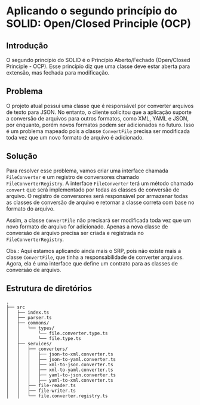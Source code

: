 # Aplicando o segundo princípio do SOLID: Open/Closed Principle (OCP)

## Introdução

O segundo princípio do SOLID é o Princípio Aberto/Fechado (Open/Closed Principle - OCP). Esse princípio diz que uma classe deve estar aberta para extensão, mas fechada para modificação.

## Problema

O projeto atual possui uma classe que é responsável por converter arquivos de texto para JSON. No entanto, o cliente solicitou que a aplicação suporte a conversão de arquivos para outros formatos, como XML, YAML e JSON, por enquanto, porém novos formatos podem ser adicionados no futuro. Isso é um problema mapeado pois a classe `ConvertFile` precisa ser modificada toda vez que um novo formato de arquivo é adicionado.


## Solução

Para resolver esse problema, vamos criar uma interface chamada `FileConverter` e um registro de conversores chamado `FileConverterRegistry`. A interface `FileConverter` terá um método chamado `convert` que será implementado por todas as classes de conversão de arquivo. O registro de conversores será responsável por armazenar todas as classes de conversão de arquivo e retornar a classe correta com base no formato do arquivo.

Assim, a classe `ConvertFile` não precisará ser modificada toda vez que um novo formato de arquivo for adicionado. Apenas a nova classe de conversão de arquivo precisa ser criada e registrada no `FileConverterRegistry`.

Obs.: Aqui estamos aplicando ainda mais o SRP, pois não existe mais a classe `ConvertFile`, que tinha a responsabilidade de converter arquivos. Agora, ela é uma interface que define um contrato para as classes de conversão de arquivo.

## Estrutura de diretórios

```plaintext
.
├── src
│   ├── index.ts
│   ├── parser.ts
│   ├── commons/
│   │   └── types/
│   │       └── file.converter.type.ts
│   │       └── file.type.ts
│   ├── services/
│   │   ├── converters/
│   │   │   ├── json-to-xml.converter.ts
│   │   │   ├── json-to-yaml.converter.ts
│   │   │   ├── xml-to-json.converter.ts
│   │   │   ├── xml-to-yaml.converter.ts
│   │   │   ├── yaml-to-json.converter.ts
│   │   │   ├── yaml-to-xml.converter.ts
│   │   ├── file-reader.ts
│   │   ├── file-writer.ts
│   │   └── file.converter.registry.ts
```